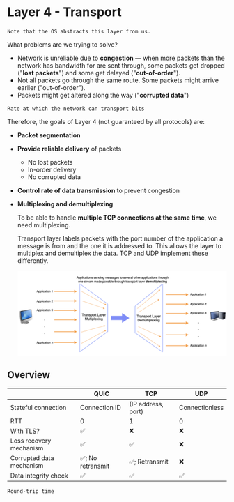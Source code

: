 # Layer 4 - Transport

~~~admonish note
Note that the OS abstracts this layer from us.
~~~

What problems are we trying to solve?

- Network is unreliable due to **congestion** — when more packets than the network has bandwidth for are sent through, some packets get dropped ("**lost packets**") and some get delayed ("**out-of-order**").
- Not all packets go through the same route. Some packets might arrive earlier ("out-of-order").
- Packets might get altered along the way ("**corrupted data**")

```admonish info title="Definition: Bandwidth"
Rate at which the network can transport bits
```

Therefore, the goals of Layer 4 (not guaranteed by all protocols) are:

- **Packet segmentation**

- **Provide reliable delivery** of packets
  - No lost packets
  - In-order delivery
  - No corrupted data
- **Control rate of data transmission** to prevent congestion
- **Multiplexing and demultiplexing**

  To be able to handle **multiple TCP connections at the same time**, we need multiplexing.
  
  Transport layer labels packets with the port number of the application a message is from and the one it is addressed to. This allows the layer to multiplex and demultiplex the data. TCP and UDP implement these differently.

  ![TCP](./tcp1.png)

## Overview

|                          | QUIC              | TCP                | UDP            |
| ------------------------ | ----------------- | ------------------ | -------------- |
| Stateful connection      | Connection ID     | (IP address, port) | Connectionless |
| RTT                      | 0                 | 1                  | 0              |
| With TLS?                | ✅                | ❌                 | ❌             |
| Loss recovery mechanism  | ✅                | ✅                 | ❌             |
| Corrupted data mechanism | ✅; No retransmit | ✅; Retransmit     | ❌             |
| Data integrity check     | ✅                | ✅                 | ✅             |

```admonish info title="Definition: RTT"
Round-trip time
```
